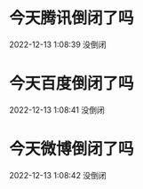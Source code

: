 # 今天腾讯倒闭了吗

2022-12-13 1:08:39 没倒闭

# 今天百度倒闭了吗

2022-12-13 1:08:41 没倒闭

# 今天微博倒闭了吗

2022-12-13 1:08:42 没倒闭

